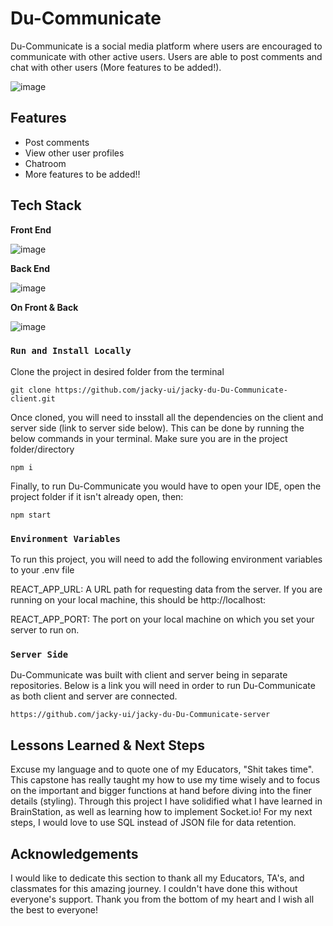 # Du-Communicate

Du-Communicate is a social media platform where users are encouraged to communicate with other active users. Users are able to post comments and chat with other users (More features to be added!).

![image](https://user-images.githubusercontent.com/64509710/171100892-5454994b-34e6-4ade-9b74-5a805b36befe.png)

## Features
* Post comments
* View other user profiles
* Chatroom
* More features to be added!!

## Tech Stack

**Front End**

![image](https://user-images.githubusercontent.com/64509710/170399703-e38aea2a-04d3-4ddd-b150-dc3495feca9d.png)

**Back End**

![image](https://user-images.githubusercontent.com/64509710/170400406-22905f88-2aa6-4614-b3ca-1840e877c558.png)

**On Front & Back**

![image](https://user-images.githubusercontent.com/64509710/170400589-edf617f2-3abf-4c64-8bcd-bffae42cc4c8.png)


### `Run and Install Locally`

Clone the project in desired folder from the terminal

    git clone https://github.com/jacky-ui/jacky-du-Du-Communicate-client.git

Once cloned, you will need to insstall all the dependencies on the client and server side (link to server side below). This can be done by running the below commands in your terminal. Make sure you are in the project folder/directory

    npm i
    
Finally, to run Du-Communicate you would have to open your IDE, open the project folder if it isn't already open, then:

    npm start

### `Environment Variables`

To run this project, you will need to add the following environment variables to your .env file

REACT_APP_URL: A URL path for requesting data from the server. If you are running on your local machine, this should be http://localhost:<insert port>

REACT_APP_PORT: The port on your local machine on which you set your server to run on. 

### `Server Side`

Du-Communicate was built with client and server being in separate repositories. Below is a link you will need in order to run Du-Communicate as both client and server are connected.

    https://github.com/jacky-ui/jacky-du-Du-Communicate-server
    
## Lessons Learned & Next Steps

Excuse my language and to quote one of my Educators, "Shit takes time". This capstone has really taught my how to use my time wisely and to focus on the important and bigger functions at hand before diving into the finer details (styling). Through this project I have solidified what I have learned in BrainStation, as well as learning how to implement Socket.io! For my next steps, I would love to use SQL instead of JSON file for data retention.
    
## Acknowledgements 

I would like to dedicate this section to thank all my Educators, TA's, and classmates for this amazing journey. I couldn't have done this without everyone's support. Thank you from the bottom of my heart and I wish all the best to everyone!
